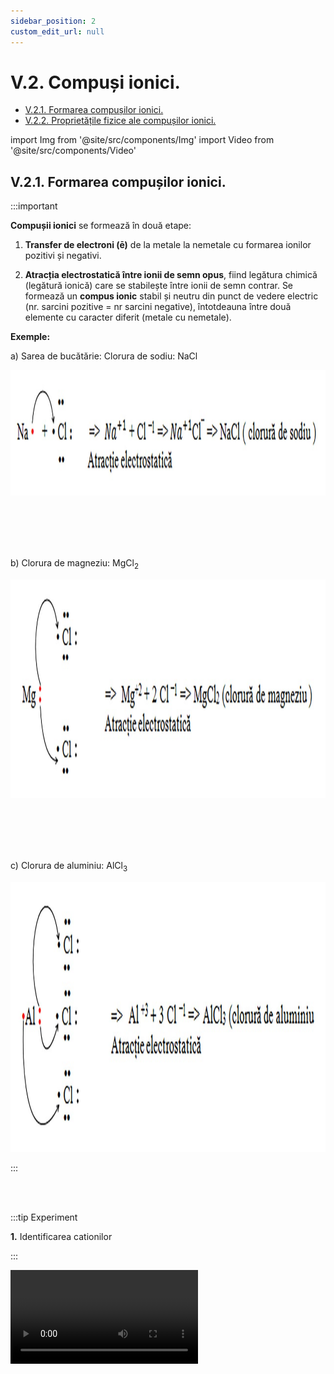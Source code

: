 ```yaml
---
sidebar_position: 2
custom_edit_url: null
---
```


# V.2. Compuși ionici.



<ul class="table-of-contents table-of-contents__left-border"><li><a href="#v21-formarea-compușilor-ionici" class="table-of-contents__link toc-highlight table-of-contents__link--active">V.2.1. Formarea compușilor ionici.</a></li><li><a href="#v22-proprietățile-fizice-ale-compușilor-ionici" class="table-of-contents__link toc-highlight">V.2.2. Proprietățile fizice ale compușilor ionici.</a></li></ul>



import Img from '@site/src/components/Img'
import Video from '@site/src/components/Video'


## V.2.1. Formarea compușilor ionici.

:::important

**Compușii ionici** se formează în două etape:

1. **Transfer de electroni (ē)** de la metale la nemetale cu formarea ionilor pozitivi și negativi.

2. **Atracția electrostatică între ionii de semn opus**, fiind legătura chimică (legătură ionică) care se stabilește între ionii de semn contrar. Se formează un **compus ionic** stabil și neutru din punct de vedere electric (nr. sarcini pozitive = nr sarcini negative), întotdeauna între două elemente cu caracter diferit (metale cu nemetale).


**Exemple:**

a) Sarea de bucătărie: Clorura de sodiu: NaCl


<Img className="img-responsive4" src="chimie/clasa7/capitolul5/5_2_1_Poza1_SareaDeBucatarie.jpg" width="1280" height="201" />

<br></br>
<br></br>

b)	Clorura de magneziu: MgCl<sub>2</sub>

<Img className="img-responsive4" src="chimie/clasa7/capitolul5/5_2_1_Poza2_CloruraDeMagneziu.jpg" width="1280" height="350" />

<br></br>
<br></br>

c) Clorura de aluminiu: AlCl<sub>3</sub>

<Img className="img-responsive4" src="chimie/clasa7/capitolul5/5_2_1_Poza3_CloruraDeAluminiu.jpg" width="1280" height="432" />



:::


<br></br>


:::tip Experiment

**1.** Identificarea cationilor

:::

<Video src="https://www.youtube.com/embed/M_95vV_cib8" />



**Materiale necesare:** mină de grafit și soluții de NaCl, KCl, CaCl<sub>2</sub>, BaCl<sub>2</sub>, CuSO<sub>4</sub> 

:::warning Atenţie

Acest experiment se efectuează numai de către profesori!

:::




**Descrierea experimentului:** 

- Se îmbibă mina de grafit în soluții de NaCl, KCl, CaCl<sub>2</sub>, BaCl<sub>2</sub>, CuSO<sub>4</sub> și se ține în flacăra unui bec Bunsen(aragaz). 




:::note Observaţie

Flacăra se colorează în diferite culori. 

:::



**Concluzia experimentului:**

Prezența unor cationi într-un compus ionic poate fi pusă în evidență prin colorarea diferită a flăcării de către aceștia, astfel:
 
- Na<sup>(+1)</sup> colorează flacăra în galben-închis

- K<sup>(+1)</sup> colorează flacăra în violet

- Ca<sup>(+2)</sup> colorează flacăra în roșu-deschis

- Ba<sup>(+2)</sup> colorează flacăra în galben-verzui

- Cu<sup>(+2)</sup> colorează flacăra în verde-închis

- Cu<sup>(+1)</sup> colorează flacăra în albastru

- Fe colorează flacăra în maroniu

- Zn<sup>(+2)</sup> colorează flacăra în verde-albăstrui

- Pb<sup>(+2)</sup> colorează flacăra în albastru



:::caution Problemă rezolvată

3) Modelează formarea compusului ionic dintre potasiu și sulf ?

<Video src="https://www.youtube.com/embed/OclTIJ8J1IU" />

<br></br>



<Img className="img-responsive4" src="chimie/clasa7/capitolul5/5_2_1_Poza4_DateProblema_ProblemaModel3_vers2.jpg" width="1000" height="192" />

#### Rezolvare:

Pentru a obține un compus ionic, neutru din punct de vedere electric, trebuie să avem doi atomi de potasiu care să cedeze împreună doi electroni atomului de sulf.  

<Img className="img-responsive4" src="chimie/clasa7/capitolul5/5_2_1_Poza5_RezolvareProblema_ProblemaModel3_vers2.jpg" width="1000" height="115" />


:::


<br></br>
<br></br>


## V.2.2. Proprietățile fizice ale compușilor ionici.



:::tip Experiment

**2.** Proprietățile fizice ale compușilor ionici

:::

<Video src="https://www.youtube.com/embed/_ZdWievudDA" />



**Materiale necesare:** 4 pahare Berzelius cu apă,baghetă, spatulă, circuit electric cu baterie, fire și bec, NaCl, CuSO<sub>4</sub>, K<sub>2</sub>Cr<sub>2</sub>O<sub>7</sub>, BaCl<sub>2</sub>. 


:::warning Atenţie

Acest experiment se efectuează numai de către profesori!

:::




**Descrierea experimentului (Partea 1):** 

- Analizați substanțele din cele 4 probe și stabiliți asemănările și deosebirile dintre proprietățile lor fizice observabile. 




:::note Observaţie (Partea 1)

Substanțele ionice sunt solide, divers colorate și cristaline (forme de poliedru). 

Cristale cubice de sare (NaCl) privite sub microscop.

<Img src="chimie/clasa7/capitolul5/5_2_2_Poza1_CristaleCubiceDeSareDeBucatarieLaMicroscop.jpg" width="1280" height="1060" />


:::



**Descrierea experimentului (Partea 2):** 

- Verifică conductibilitatea electrică a substanțelor ionice, atât în stare solidă, cât și dizolvate în apă sub formă de soluții.


:::note Observaţie (Partea 2)

În stare solidă, compușii ionici nu conduc curentul electric.

În soluție și în topitură, compușii ionici conduc curentul electric.



:::



**Descrierea experimentului (Partea 3):** 

- Verifică solubilitatea în apă a celor 4 probe.


:::note Observaţie (Partea 3)

Marea majoritate a compușilor ionici sunt solubili în apă. 


:::




:::important

**Proprietățile fizice ale compușilor ionici:**

1)	Substanțele ionice sunt solide, divers colorate și cristaline.

2)	Marea majoritate a compușilor ionici sunt solubili în apă.

3)	În stare solidă compușii ionici nu conduc curentul electric.

4)	În soluție și în topitură compușii ionici conduc curentul electric.



:::


<br></br>
<br></br>


